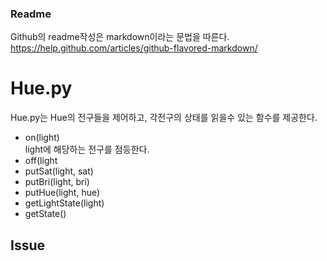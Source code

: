 ### Readme

Github의 readme작성은 markdown이라는 문법을 따른다. https://help.github.com/articles/github-flavored-markdown/

# Hue.py
Hue.py는 Hue의 전구들을 제어하고, 각전구의 상태를 읽을수 있는 함수를 제공한다.

* on(light) <br>
light에 해당하는 전구를 점등한다.
* off(light
* putSat(light, sat)
* putBri(light, bri)
* putHue(light, hue)
* getLightState(light)
* getState()




## Issue
